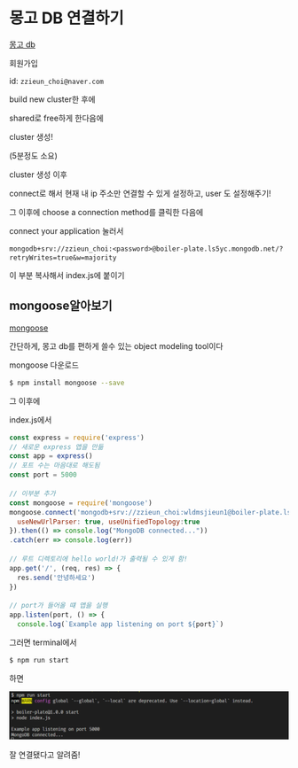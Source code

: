 # 몽고 DB 연결하기

[몽고 db](https://www.mongodb.com/)

회원가입

id: `zzieun_choi@naver.com`



build new cluster한 후에

shared로 free하게 한다음에

cluster 생성!

(5분정도 소요)



cluster 생성 이후 

connect로 해서 현재 내 ip 주소만 연결할 수 있게 설정하고, user 도 설정해주기!

그 이후에 choose a connection method를 클릭한 다음에

connect your application 눌러서 

```
mongodb+srv://zzieun_choi:<password>@boiler-plate.ls5yc.mongodb.net/?retryWrites=true&w=majority
```

이 부분 복사해서 index.js에 붙이기



## mongoose알아보기

[mongoose](https://www.npmjs.com/package/mongoose)

간단하게, 몽고 db를 편하게 쓸수 있는 object modeling tool이다



mongoose 다운로드

```bash
$ npm install mongoose --save
```



그 이후에

index.js에서 

```js
const express = require('express')
// 새로운 express 앱을 만듦
const app = express()
// 포트 수는 마음대로 해도됨
const port = 5000

// 이부분 추가
const mongoose = require('mongoose')
mongoose.connect('mongodb+srv://zzieun_choi:wldmsjieun1@boiler-plate.ls5yc.mongodb.net/?retryWrites=true&w=majority', {
  useNewUrlParser: true, useUnifiedTopology:true
}).then(() => console.log("MongoDB connected..."))
.catch(err => console.log(err))

// 루트 디렉토리에 hello world!가 출력될 수 있게 함!
app.get('/', (req, res) => {
  res.send('안녕하세요')
})

// port가 들어올 떄 앱을 실행
app.listen(port, () => {
  console.log(`Example app listening on port ${port}`)
```



그러면 terminal에서 

```bash
$ npm run start
```

하면

![image-20220621120753563](2.assets/image-20220621120753563.png)

잘 연결됐다고 알려줌!